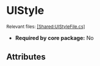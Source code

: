 # UIStyle
<sup>Relevant files: [[Shared:UIStyleFile.cs]](https://github.com/Regalis11/Barotrauma/blob/master/Barotrauma/BarotraumaShared/SharedSource/ContentManagement/ContentFile/UIStyleFile.cs)</sup>
- **Required by core package:** No



## Attributes



